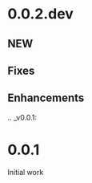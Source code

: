 0.0.2.dev
========

NEW
---

Fixes
-----

Enhancements
------------

.. _v0.0.1:

0.0.1
=====

Initial work
